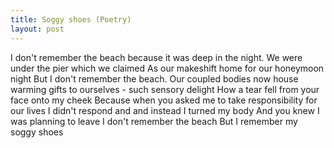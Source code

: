 ```yaml
---
title: Soggy shoes (Poetry)
layout: post
---
```


I don't remember the beach
because it was deep in the night.
We were under the pier which we claimed
As our makeshift home for our honeymoon night
But I don't remember the beach.
Our coupled bodies now house warming gifts to ourselves - such sensory delight
How a tear fell from your face onto my cheek
Because when you asked me to take responsibility for our lives
I didn't respond and and instead I turned my body
And you knew I was planning to leave
I don't remember the beach
But I remember my soggy shoes